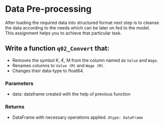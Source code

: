 # Data Pre-processing

After loading the required data into structured format next step is to cleanse the data according to the needs
which can be later on fed to the model. This assignment helps you to achieve that particular task.

## Write a function `q02_Convert` that:

- Removes the symbol K, €, M from the column named as `Value` and `Wage`.
- Renames columns to `Value (M)` and `Wage (M)`.
- Changes their data-type to float64.

### Parameters
- data: dataframe created with the help of previous function

### Returns
- DataFrame with necessary operations applied. `dtype: DataFrame`
 